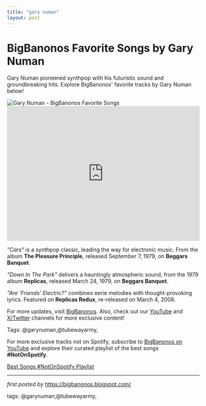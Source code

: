 ```yaml
---
title: "gary numan"
layout: post
---
```


<!-- Title of the Post -->
<h1 >BigBanonos Favorite Songs by Gary Numan</h1> <!-- Introductory Text -->
<p >Gary Numan pioneered synthpop with his futuristic sound and groundbreaking hits. Explore BigBanonos' favorite tracks by Gary Numan below!</p> <!-- Featured Image -->
<div > <img src="https://i.scdn.co/image/ab67616d0000b27318dd9efbcff047c869f2082d" alt="Gary Numan - BigBanonos Favorite Songs" />
</div> <!-- Spotify Embed -->
<div > <iframe src="https://open.spotify.com/embed/playlist/12OENAnHbAQRm74TKqmzGr?utm_source=generator" width="100%" height="352" frameborder="0" allowfullscreen="" allow="autoplay; clipboard-write; encrypted-media; fullscreen; picture-in-picture" loading="lazy"></iframe>
</div> <!-- Song Information -->
<div > <p><em>"Cars"</em> is a synthpop classic, leading the way for electronic music. From the album <strong>The Pleasure Principle</strong>, released September 7, 1979, on <strong>Beggars Banquet</strong>.</p> <p><em>"Down In The Park"</em> delivers a hauntingly atmospheric sound, from the 1979 album <strong>Replicas</strong>, released March 24, 1979, on <strong>Beggars Banquet</strong>.</p> <p><em>"Are 'Friends' Electric?"</em> combines eerie melodies with thought-provoking lyrics. Featured on <strong>Replicas Redux</strong>, re-released on March 4, 2008.</p>
</div> <!-- Footer Links -->
<div > <p>For more updates, visit <a href="https://bigbanonos.blogspot.com/" target="_blank">BigBanonos</a>. Also, check out our <a href="https://www.youtube.com/@BigBanonos" target="_blank">YouTube</a> and <a href="https://x.com/bigbanonos" target="_blank">X/Twitter</a> channels for more exclusive content!</p>
</div> <!-- Tags -->
<p >Tags: @garynuman,@tubewayarmy,</p>

<!--Subscribe and Playlist Links-->
<div>
    <p>For more exclusive tracks not on Spotify, subscribe to <a href="https://www.youtube.com/@BigBanonos" target="_blank">BigBanonos on YouTube</a> and explore their curated playlist of the best songs <strong>#NotOnSpotify</strong>.</p>
    <p><a href="https://www.youtube.com/playlist?list=PLtuNtuTatqI0kFahUCbtbfenC_ET5O_tr" target="_blank">Best Songs #NotOnSpotify Playlist<br /></a></p></div>

<hr />

<p><em>first posted by</em> <a href="https://bigbanonos.blogspot.com/" rel="noopener" target="_new">https://bigbanonos.blogspot.com/</a></p>

<p>tags: @garynuman,@tubewayarmy,</p>
